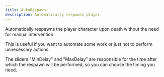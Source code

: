 ```yaml
---
title: AutoRespawn
description: Automatically respawns player
---
```


Automatically respawns the player character upon death without the need for manual intervention.

This is useful if you want to automate some work or just not to perform unnecessary actions.

The sliders "MinDelay" and "MaxDelay" are responsible for the time after which the respawn will be performed, so you can choose the timing you need.
